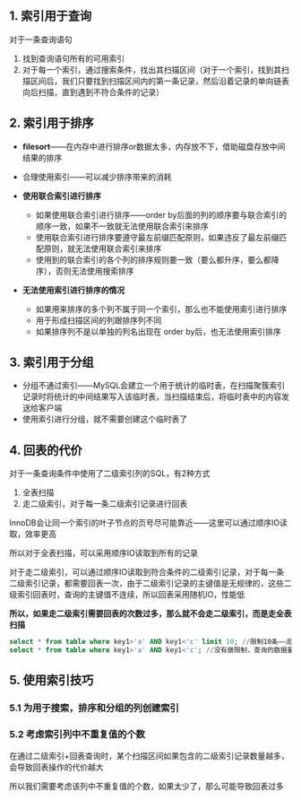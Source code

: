 ## 1. 索引用于查询

对于一条查询语句

1. 找到查询语句所有的可用索引
2. 对于每一个索引，通过搜索条件，找出其扫描区间（对于一个索引，找到其扫描区间后，我们只要找到扫描区间内的第一条记录，然后沿着记录的单向链表向后扫描，直到遇到不符合条件的记录）

## 2. 索引用于排序

* **filesort**——在内存中进行排序or数据太多，内存放不下，借助磁盘存放中间结果的排序

* 合理使用索引——可以减少排序带来的消耗

* **使用联合索引进行排序**
  
  * 如果使用联合索引进行排序——order by后面的列的顺序要与联合索引的顺序一致，如果不一致就无法使用联合索引来排序
  * 使用联合索引进行排序要遵守最左前缀匹配原则，如果违反了最左前缀匹配原则，就无法使用联合索引来排序
  * 使用到的联合索引的各个列的排序规则要一致（要么都升序，要么都降序），否则无法使用搜索排序

* **无法使用索引进行排序的情况**
  
  * 如果用来排序的多个列不属于同一个索引，那么也不能使用索引进行排序
  * 用于形成扫描区间的列跟排序列不同
  * 如果排序列不是以单独的列名出现在 order by后，也无法使用索引排序

## 3. 索引用于分组

* 分组不通过索引——MySQL会建立一个用于统计的临时表，在扫描聚簇索引记录时将统计的中间结果写入该临时表，当扫描结束后，将临时表中的内容发送给客户端
* 使用索引进行分组，就不需要创建这个临时表了

## 4. 回表的代价

对于一条查询条件中使用了二级索引列的SQL，有2种方式

1. 全表扫描
2. 走二级索引，对于每一条二级索引记录进行回表

InnoDB会让同一个索引的叶子节点的页号尽可能靠近——这里可以通过顺序IO读取，效率更高

所以对于全表扫描，可以采用顺序IO读取到所有的记录

对于走二级索引，可以通过顺序IO读取到符合条件的二级索引记录，对于每一条二级索引记录，都需要回表一次，由于二级索引记录的主键值是无规律的，这些二级索引回表时，查询的主键值不连续，所以回表采用随机IO，性能低

**所以，如果走二级索引需要回表的次数过多，那么就不会走二级索引，而是走全表扫描**

```sql
select * from table where key1>'a' AND key1<'c' limit 10; //限制10条——走二级索引
select * from table where key1>'a' AND key1<'c'; //没有做限制，查询的数据量很大，走全表扫描
```

## 5. 使用索引技巧

### 5.1 为用于搜索，排序和分组的列创建索引

### 

### 5.2 考虑索引列中不重复值的个数

在通过二级索引+回表查询时，某个扫描区间如果包含的二级索引记录数量越多，会导致回表操作的代价越大

所以我们需要考虑该列中不重复值的个数，如果太少了，那么可能导致回表过多